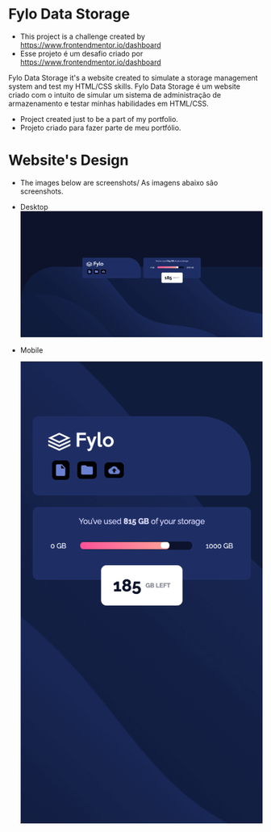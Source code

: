 # Fylo Data Storage

- This project is a challenge created by https://www.frontendmentor.io/dashboard
- Esse projeto é um desafio criado por https://www.frontendmentor.io/dashboard

Fylo Data Storage it's a website created to simulate a storage management system and test my HTML/CSS skills.
Fylo Data Storage é um website criado com o intuito de simular um sistema de administração de armazenamento e testar minhas habilidades em HTML/CSS.

- Project created just to be a part of my portfolio.
- Projeto criado para fazer parte de meu portfólio.

# Website's Design

- The images below are screenshots/ As imagens abaixo são screenshots.

- Desktop
![](design/desktop-website-design.png)


- Mobile

  ![](design/mobile-website-design.png)
